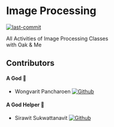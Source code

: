# Image Processing

[![last-commit](https://img.shields.io/github/last-commit/sirawit-suk/Image-Processing?logo=github&logoColor=white)](https://github.com/sirawit-suk/Image-Processing)

All Activities of Image Processing Classes
<br>with Oak & Me

## Contributors
#### A God 👑
- Wongvarit Pancharoen [![Github](https://img.shields.io/github/followers/Glairly?label=Glairly&logoColor=blue&style=social)](https://github.com/Glairly)
#### A God Helper 🥽
- Sirawit Sukwattanavit [![Github](https://img.shields.io/github/followers/sirawit-suk?label=sirawit-suk&logoColor=critical&style=social)](https://github.com/sirawit-suk)
